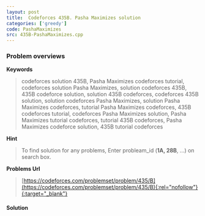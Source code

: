 ```yaml
---
layout: post
title:  Codeforces 435B. Pasha Maximizes solution
categories: ['greedy']
code: PashaMaximizes
src: 435B-PashaMaximizes.cpp
---
```

### **Problem overviews**

**Keywords**
> codeforces solution 435B, Pasha Maximizes codeforces tutorial, codeforces solution Pasha Maximizes, solution codeforces 435B, 435B codeforce solution, solution 435B codeforces, codeforces 435B solution, solution codeforces Pasha Maximizes, solution Pasha Maximizes codeforces, tutorial Pasha Maximizes codeforces, 435B codeforces tutorial, codeforces Pasha Maximizes solution, Pasha Maximizes tutorial codeforces, tutorial 435B codeforces, Pasha Maximizes codeforce solution, 435B tutorial codeforces

**Hint**
> To find solution for any problems, Enter probleam_id (**1A, 28B**, ...) on search box. 

**Problems Url**
> [https://codeforces.com/problemset/problem/435/B](https://codeforces.com/problemset/problem/435/B){:rel="nofollow"}{:target="_blank"}

#### **Solution**



